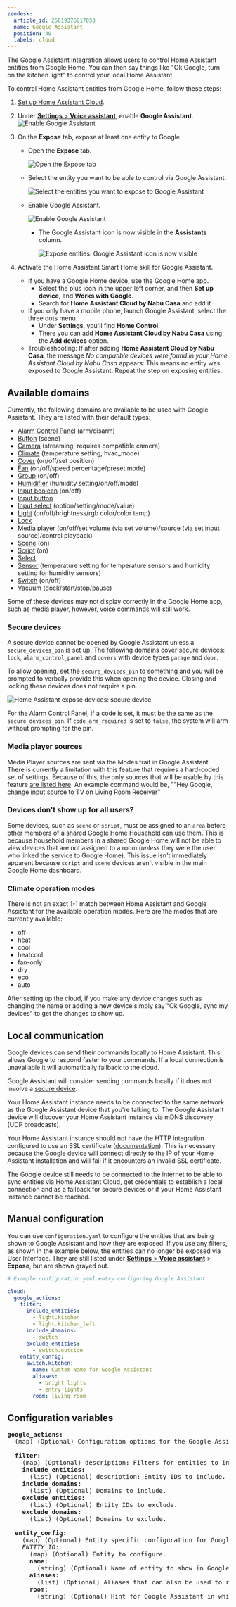 ```yaml
---
zendesk:
  article_id: 25619376817053
  name: Google Assistant
  position: 40
  labels: cloud
---
```


The Google Assistant integration allows users to control Home Assistant entities from Google Home. You can then say things like "Ok Google, turn on the kitchen light" to control your local Home Assistant.

To control Home Assistant entities from Google Home, follow these steps:

1. [Set up Home Assistant Cloud](/config).
1. Under [**Settings** > **Voice assistant**](https://my.home-assistant.io/redirect/voice_assistants/), enable **Google Assistant**.
   <img src="/static/img/cloud/google-assistant-enable.png" alt="Enable Google Assistant">
1. On the **Expose** tab, expose at least one entity to Google.

   - Open the **Expose** tab.

     <img src="/static/img/cloud/assistant-expose-05.png" alt="Open the Expose tab">

   - Select the entity you want to be able to control via Google Assistant.

     <img src="/static/img/cloud/assistant-expose-06.png" alt="Select the entities you want to expose to Google Assistant">

   - Enable Google Assistant.

     <img src="/static/img/cloud/assistant-expose-07.png" alt="Enable Google Assistant">

     - The Google Assistant icon is now visible in the **Assistants** column.

        <img src="/static/img/cloud/assistant-expose-08.png" alt="Expose entities: Google Assistant icon is now visible">

1. Activate the Home Assistant Smart Home skill for Google Assistant.
   - If you have a Google Home device, use the Google Home app.
     - Select the plus icon in the upper left corner, and then **Set up device**, and **Works with Google**.
     - Search for **Home Assistant Cloud by Nabu Casa** and add it.
   - If you only have a mobile phone, launch Google Assistant, select the three dots menu.
     - Under **Settings**, you'll find **Home Control**.
     - There you can add **Home Assistant Cloud by Nabu Casa** using the **Add devices** option.
   - Troubleshooting: If after adding **Home Assistant Cloud by Nabu Casa**, the message _No compatible devices were found in your Home Assistant Cloud by Nabu Casa_ appears: This means no entity was exposed to Google Assistant. Repeat the step on exposing entities.

## Available domains

Currently, the following domains are available to be used with Google Assistant. They are listed with their default types:

- [Alarm Control Panel](https://www.home-assistant.io/integrations/alarm_control_panel/) (arm/disarm)
- [Button](https://www.home-assistant.io/integrations/button/) (scene)
- [Camera](https://www.home-assistant.io/integrations/camera/) (streaming, requires compatible camera)
- [Climate](https://www.home-assistant.io/integrations/climate/) (temperature setting, hvac_mode)
- [Cover](https://www.home-assistant.io/integrations/cover/) (on/off/set position)
- [Fan](https://www.home-assistant.io/integrations/fan/) (on/off/speed percentage/preset mode)
- [Group](https://www.home-assistant.io/integrations/group/) (on/off)
- [Humidifier](https://www.home-assistant.io/integrations/humidifier/) (humidity setting/on/off/mode)
- [Input boolean](https://www.home-assistant.io/integrations/input_boolean/) (on/off)
- [Input button](https://www.home-assistant.io/integrations/input_button/)
- [Input select](https://www.home-assistant.io/integrations/input_select/) (option/setting/mode/value)
- [Light](https://www.home-assistant.io/integrations/light/) (on/off/brightness/rgb color/color temp)
- [Lock](https://www.home-assistant.io/integrations/lock/)
- [Media player](https://www.home-assistant.io/integrations/media_player/) (on/off/set volume (via set volume)/source (via set input source)/control playback)
- [Scene](https://www.home-assistant.io/integrations/scene/) (on)
- [Script](https://www.home-assistant.io/integrations/script/) (on)
- [Select](https://www.home-assistant.io/integrations/select/)
- [Sensor](https://www.home-assistant.io/integrations/sensor/) (temperature setting for temperature sensors and humidity setting for humidity sensors)
- [Switch](https://www.home-assistant.io/integrations/switch/) (on/off)
- [Vacuum](https://www.home-assistant.io/integrations/vacuum/) (dock/start/stop/pause)

<div class="alert alert-primary">
Some of these devices may not display correctly in the Google Home app, such as media player, however, voice commands will still work.
</div>

### Secure devices

A secure device cannot be opened by Google Assistant unless a `secure_devices_pin` is set up. The following domains cover secure devices: `lock`, `alarm_control_panel` and `covers` with device types `garage` and `door`.

To allow opening, set the `secure_devices_pin` to something and you will be prompted to verbally provide this when opening the device. Closing and locking these devices does not require a pin.

  <img src="/static/img/cloud/assistant-secure-devices-01.png" alt="Home Assistant expose devices: secure device">

For the Alarm Control Panel, if a code is set, it must be the same as the `secure_devices_pin`. If `code_arm_required` is set to `false`, the system will arm without prompting for the pin.

### Media player sources

Media Player sources are sent via the Modes trait in Google Assistant.
There is currently a limitation with this feature that requires a hard-coded set of settings. Because of this, the only sources that will be usable by this feature [are listed here](https://developers.google.com/actions/reference/smarthome/traits/modes).
An example command would be, ""Hey Google, change input source to TV on Living Room Receiver"

### Devices don't show up for all users?

Some devices, such as `scene` or `script`, must be assigned to an `area` before other members of a shared Google Home Household can use them. This is because household members in a shared Google Home will not be able to view devices that are not assigned to a room (_unless_ they were the user who linked the service to Google Home). This issue isn't immediately apparent because `script` and `scene` devices aren't visible in the main Google Home dashboard.

### Climate operation modes

There is not an exact 1-1 match between Home Assistant and Google Assistant for the available operation modes.
Here are the modes that are currently available:

- off
- heat
- cool
- heatcool
- fan-only
- dry
- eco
- auto

After setting up the cloud, if you make any device changes such as changing the name or adding a new device simply say "Ok Google, sync my devices" to get the changes to show up.

## Local communication

Google devices can send their commands locally to Home Assistant. This allows Google to respond faster to your commands. If a local connection is unavailable it will automatically fallback to the cloud.

Google Assistant will consider sending commands locally if it does not involve a [secure device](#secure-devices).

Your Home Assistant instance needs to be connected to the same network as the Google Assistant device that you're talking to. The Google Assistant device will discover your Home Assistant instance via mDNS discovery (UDP broadcasts).

Your Home Assistant instance should not have the HTTP integration configured to use an SSL certificate ([documentation](https://www.home-assistant.io/integrations/http/)). This is necessary because the Google device will connect directly to the IP of your Home Assistant installation and will fail if it encounters an invalid SSL certificate.

The Google device still needs to be connected to the internet to be able to sync entities via Home Assistant Cloud, get credentials to establish a local connection and as a fallback for secure devices or if your Home Assistant instance cannot be reached.

## Manual configuration

You can use `configuration.yaml` to configure the entities that are being shown to Google Assistant and how they are exposed.
If you use any filters, as shown in the example below, the entities can no longer be exposed via User Interface. They are still listed under [**Settings** > **Voice assistant**](https://my.home-assistant.io/redirect/voice_assistants/) > **Expose**, but are shown grayed out.

```yml
# Example configuration.yaml entry configuring Google Assistant

cloud:
  google_actions:
    filter:
      include_entities:
        - light.kitchen
        - light.kitchen_left
      include_domains:
        - switch
      exclude_entities:
        - switch.outside
    entity_config:
      switch.kitchen:
        name: Custom Name for Google Assistant
        aliases:
          - bright lights
          - entry lights
        room: living room
```

## Configuration variables

<pre>
<b>google_actions:</b>
  (map) (Optional) Configuration options for the Google Assistant integration.

  <b>filter:</b>
    (map) (Optional) description: Filters for entities to include/exclude from Google Assistant.
    <b>include_entities:</b>
      (list) (Optional) description: Entity IDs to include.
    <b>include_domains:</b>
      (list) (Optional) Domains to include.
    <b>exclude_entities:</b>
      (list) (Optional) Entity IDs to exclude.
    <b>exclude_domains:</b>
      (list) (Optional) Domains to exclude.

  <b>entity_config:</b>
    (map) (Optional) Entity specific configuration for Google Assistant.
    <i>ENTITY_ID</i>:
      (map) (Optional) Entity to configure.
      <b>name:</b>
        (string) (Optional) Name of entity to show in Google Assistant.
      <b>aliases:</b>
        (list) (Optional) Aliases that can also be used to refer to this entity.
      <b>room:</b>
        (string) (Optional) Hint for Google Assistant in which room this entity is.
</pre>
